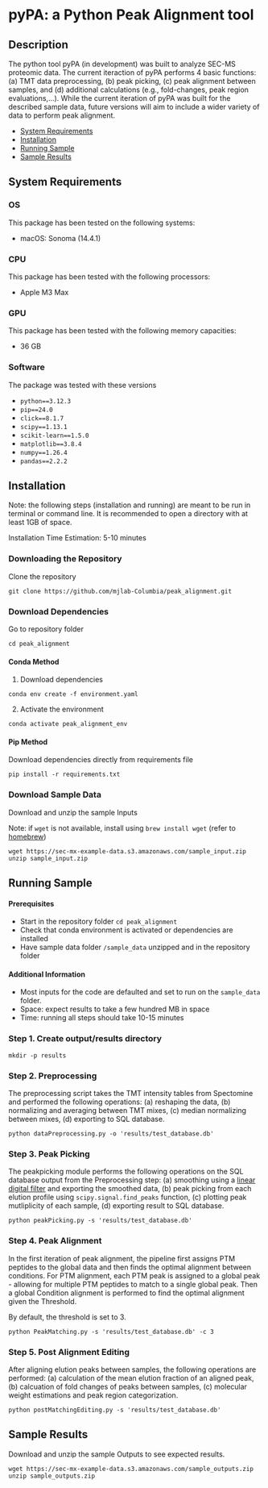 # pyPA: a Python Peak Alignment tool

## Description
The python tool pyPA (in development) was built to analyze SEC-MS proteomic data. The current iteraction of pyPA performs 4 basic functions: (a) TMT data preprocessing, (b) peak picking, (c) peak alignment between samples, and (d) additional calculations (e.g., fold-changes, peak region evaluations,...). While the current iteration of pyPA was built for the described sample data, future versions will aim to include a wider variety of data to perform peak alignment. 

- [System Requirements](#system-requirements)
- [Installation](#installation)
- [Running Sample](#running-sample)
- [Sample Results](#sample-results)

## System Requirements

### OS
This package has been tested on the following systems:
+ macOS: Sonoma (14.4.1)

### CPU
This package has been tested with the following processors:
+ Apple M3 Max

### GPU
This package has been tested with the following memory capacities:
+ 36 GB

### Software
The package was tested with these versions
+ `python==3.12.3`
+ `pip==24.0`
+ `click==8.1.7`
+ `scipy==1.13.1`
+ `scikit-learn==1.5.0`
+ `matplotlib==3.8.4`
+ `numpy==1.26.4`
+ `pandas==2.2.2`

## Installation
Note: the following steps (installation and running) are meant to be run in terminal or command line. It is recommended to open a directory with at least 1GB of space. 

Installation Time Estimation: 5-10 minutes
### Downloading the Repository

Clone the repository 
```
git clone https://github.com/mjlab-Columbia/peak_alignment.git
```

### Download Dependencies
Go to repository folder
```
cd peak_alignment
```
#### Conda Method
1. Download dependencies
```
conda env create -f environment.yaml
```

2. Activate the environment
```
conda activate peak_alignment_env
```
#### Pip Method
Download dependencies directly from requirements file 
```
pip install -r requirements.txt
```

### Download Sample Data
Download and unzip the sample Inputs

Note: if `wget` is not available, install using `brew install wget` (refer to [homebrew](https://brew.sh/)) 

```
wget https://sec-mx-example-data.s3.amazonaws.com/sample_input.zip
unzip sample_input.zip
```

## Running Sample
#### Prerequisites
+ Start in the repository folder `cd peak_alignment`
+ Check that conda environment is activated or dependencies are installed
+ Have sample data folder `/sample_data` unzipped and in the repository folder

#### Additional Information
+ Most inputs for the code are defaulted and set to run on the `sample_data` folder.
+ Space: expect results to take a few hundred MB in space
+ Time: running all steps should take 10-15 minutes

### Step 1. Create output/results directory
```
mkdir -p results
```

### Step 2. Preprocessing
The preprocessing script takes the TMT intensity tables from Spectomine and performed the following operations: (a) reshaping the data, (b) normalizing and averaging between TMT mixes, (c) median normalizing between mixes, (d) exporting to SQL database.
```
python dataPreprocessing.py -o 'results/test_database.db'
```

### Step 3. Peak Picking
The peakpicking module performs the following operations on the SQL database output from the Preprocessing step: (a) smoothing using a [linear digital filter](https://docs.scipy.org/doc/scipy/reference/generated/scipy.signal.filtfilt.html) and exporting the smoothed data, (b) peak picking from each elution profile using `scipy.signal.find_peaks` function, (c) plotting peak mutliplicity of each sample, (d) exporting result to SQL database.
```
python peakPicking.py -s 'results/test_database.db' 
```

### Step 4. Peak Alignment 
In the first iteration of peak alignment, the pipeline first assigns PTM peptides to the global data and then finds the optimal alignment between conditions. For PTM alignment, each PTM peak is assigned to a global peak - allowing for multiple PTM peptides to match to a single global peak. Then a global Condition alignment is performed to find the optimal alignment given the Threshold. 

By default, the threshold is set to 3. 
```
python PeakMatching.py -s 'results/test_database.db' -c 3
```

### Step 5. Post Alignment Editing 
After aligning elution peaks between samples, the following operations are performed: (a) calculation of the mean elution fraction of an aligned peak, (b) calcuation of fold changes of peaks between samples, (c) molecular weight estimations and peak region categorization.
```
python postMatchingEditing.py -s 'results/test_database.db'
```
## Sample Results

Download and unzip the sample Outputs to see expected results.

```
wget https://sec-mx-example-data.s3.amazonaws.com/sample_outputs.zip
unzip sample_outputs.zip
```
